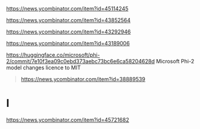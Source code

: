 https://news.ycombinator.com/item?id=45114245

https://news.ycombinator.com/item?id=43852564

https://news.ycombinator.com/item?id=43292946

https://news.ycombinator.com/item?id=43189006

https://huggingface.co/microsoft/phi-2/commit/7e10f3ea09c0ebd373aebc73bc6e6ca58204628d  Microsoft Phi-2 model changes licence to MIT
> https://news.ycombinator.com/item?id=38889539

# I
https://news.ycombinator.com/item?id=45721682